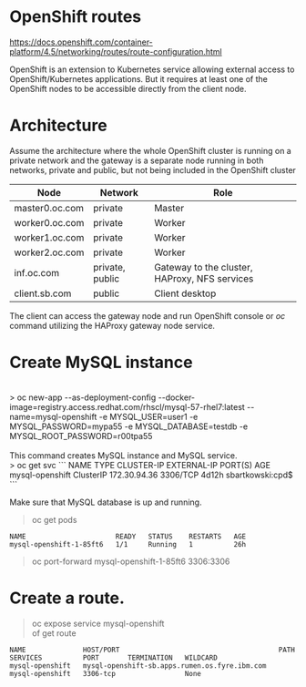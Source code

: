 # OpenShift routes

https://docs.openshift.com/container-platform/4.5/networking/routes/route-configuration.html

OpenShift is an extension to Kubernetes service allowing external access to OpenShift/Kubernetes applications. But it requires at least one of the OpenShift nodes to be accessible directly from the client node.<br>

# Architecture

Assume the architecture where the whole OpenShift cluster is running on a private network and the gateway is a separate node running in both networks, private and public, but not being included in the OpenShift cluster

| Node | Network | Role 
| --- | ---- | ---- 
| master0.oc.com | private | Master
| worker0.oc.com | private | Worker
| worker1.oc.com | private | Worker
| worker2.oc.com | private | Worker
| inf.oc.com | private, public | Gateway to the cluster, HAProxy, NFS services
| client.sb.com | public | Client desktop

The client can access the gateway node and run OpenShift console or *oc* command utilizing the HAProxy gateway node service.

# Create MySQL instance

<br>
> oc new-app --as-deployment-config  --docker-image=registry.access.redhat.com/rhscl/mysql-57-rhel7:latest --name=mysql-openshift  -e MYSQL_USER=user1 -e MYSQL_PASSWORD=mypa55 -e MYSQL_DATABASE=testdb  -e MYSQL_ROOT_PASSWORD=r00tpa55<br>
<br>
This command creates MySQL instance and MySQL service.
<br>
> oc get svc
```
NAME              TYPE        CLUSTER-IP     EXTERNAL-IP   PORT(S)    AGE
mysql-openshift   ClusterIP   172.30.94.36   <none>        3306/TCP   4d12h
sbartkowski:cpd$ 
```
<br>

Make sure that MySQL database is up and running.<br>
> oc get pods<br>
```
NAME                      READY   STATUS    RESTARTS   AGE
mysql-openshift-1-85ft6   1/1     Running   1          26h
```

> oc port-forward mysql-openshift-1-85ft6  3306:3306<br>



# Create a route.

> oc expose service mysql-openshift<br>
> of get route<br>
```
NAME              HOST/PORT                                       PATH   SERVICES          PORT       TERMINATION   WILDCARD
mysql-openshift   mysql-openshift-sb.apps.rumen.os.fyre.ibm.com          mysql-openshift   3306-tcp                 None

```




